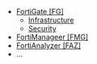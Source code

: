 * [FortiGate [FG]](/FortiGate/)
  * [Infrastructure](/FortiGate/Infrastructure.md)
  * [Security](/FortiGate/Security.md)
* [FortiManageer [FMG]](/FortiGate/FortiManager.md)
* [FortiAnalyzer [FAZ]](/FortiGate/FortiAnalyzer.md)
* ...


